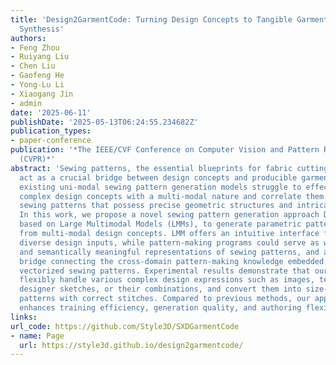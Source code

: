 ```yaml
---
title: 'Design2GarmentCode: Turning Design Concepts to Tangible Garments Through Program
  Synthesis'
authors:
- Feng Zhou
- Ruiyang Liu
- Chen Liu
- Gaofeng He
- Yong-Lu Li
- Xiaogang Jin
- admin
date: '2025-06-11'
publishDate: '2025-05-13T06:24:55.234682Z'
publication_types:
- paper-conference
publication: '*The IEEE/CVF Conference on Computer Vision and Pattern Recognition
  (CVPR)*'
abstract: 'Sewing patterns, the essential blueprints for fabric cutting and tailoring,
  act as a crucial bridge between design concepts and producible garments. However,
  existing uni-modal sewing pattern generation models struggle to effectively encode
  complex design concepts with a multi-modal nature and correlate them with vectorized
  sewing patterns that possess precise geometric structures and intricate sewing relations.
  In this work, we propose a novel sewing pattern generation approach Design2GarmentCode
  based on Large Multimodal Models (LMMs), to generate parametric pattern-making programs
  from multi-modal design concepts. LMM offers an intuitive interface for interpreting
  diverse design inputs, while pattern-making programs could serve as well-structured
  and semantically meaningful representations of sewing patterns, and act as a robust
  bridge connecting the cross-domain pattern-making knowledge embedded in LMMs with
  vectorized sewing patterns. Experimental results demonstrate that our method can
  flexibly handle various complex design expressions such as images, textual descriptions,
  designer sketches, or their combinations, and convert them into size-precise sewing
  patterns with correct stitches. Compared to previous methods, our approach significantly
  enhances training efficiency, generation quality, and authoring flexibility.'
links:
url_code: https://github.com/Style3D/SXDGarmentCode
- name: Page
  url: https://style3d.github.io/design2garmentcode/ 
---
```

